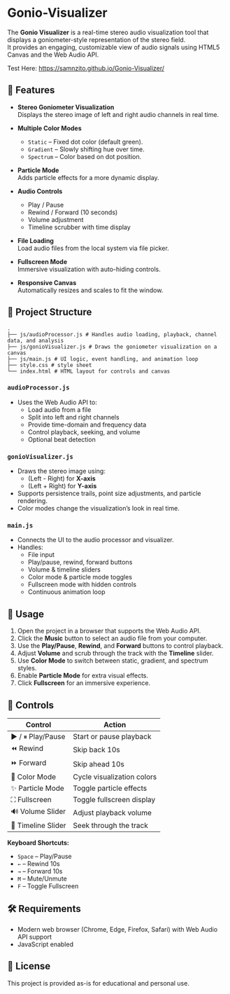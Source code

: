 # Gonio-Visualizer

The **Gonio Visualizer** is a real-time stereo audio visualization tool that displays a goniometer-style representation of the stereo field.  
It provides an engaging, customizable view of audio signals using HTML5 Canvas and the Web Audio API.

Test Here: https://samnzito.github.io/Gonio-Visualizer/

## 🎯 Features

- **Stereo Goniometer Visualization**  
  Displays the stereo image of left and right audio channels in real time.
  
- **Multiple Color Modes**  
  - `Static` – Fixed dot color (default green).  
  - `Gradient` – Slowly shifting hue over time.  
  - `Spectrum` – Color based on dot position.

- **Particle Mode**  
  Adds particle effects for a more dynamic display.

- **Audio Controls**  
  - Play / Pause  
  - Rewind / Forward (10 seconds)  
  - Volume adjustment  
  - Timeline scrubber with time display  

- **File Loading**  
  Load audio files from the local system via file picker.

- **Fullscreen Mode**  
  Immersive visualization with auto-hiding controls.

- **Responsive Canvas**  
  Automatically resizes and scales to fit the window.

## 📂 Project Structure
```
.
├── js/audioProcessor.js # Handles audio loading, playback, channel data, and analysis
├── js/gonioVisualizer.js # Draws the goniometer visualization on a canvas
├── js/main.js # UI logic, event handling, and animation loop
├── style.css # style sheet
└── index.html # HTML layout for controls and canvas
```

### `audioProcessor.js`
- Uses the Web Audio API to:
  - Load audio from a file
  - Split into left and right channels
  - Provide time-domain and frequency data
  - Control playback, seeking, and volume
  - Optional beat detection

### `gonioVisualizer.js`
- Draws the stereo image using:
  - (Left - Right) for **X-axis**
  - (Left + Right) for **Y-axis**
- Supports persistence trails, point size adjustments, and particle rendering.
- Color modes change the visualization’s look in real time.

### `main.js`
- Connects the UI to the audio processor and visualizer.
- Handles:
  - File input
  - Play/pause, rewind, forward buttons
  - Volume & timeline sliders
  - Color mode & particle mode toggles
  - Fullscreen mode with hidden controls
  - Continuous animation loop

## 🚀 Usage

1. Open the project in a browser that supports the Web Audio API.
2. Click the **Music** button to select an audio file from your computer.
3. Use the **Play/Pause**, **Rewind**, and **Forward** buttons to control playback.
4. Adjust **Volume** and scrub through the track with the **Timeline** slider.
5. Use **Color Mode** to switch between static, gradient, and spectrum styles.
6. Enable **Particle Mode** for extra visual effects.
7. Click **Fullscreen** for an immersive experience.

## 🎨 Controls

| Control            | Action |
|--------------------|--------|
| ▶ / ⏸ Play/Pause   | Start or pause playback |
| ⏪ Rewind           | Skip back 10s |
| ⏩ Forward          | Skip ahead 10s |
| 🎨 Color Mode      | Cycle visualization colors |
| ✨ Particle Mode   | Toggle particle effects |
| ⛶ Fullscreen      | Toggle fullscreen display |
| 🔊 Volume Slider  | Adjust playback volume |
| 📜 Timeline Slider | Seek through the track |

**Keyboard Shortcuts:**
- `Space` – Play/Pause
- `←` – Rewind 10s
- `→` – Forward 10s
- `M` – Mute/Unmute
- `F` – Toggle Fullscreen

## 🛠 Requirements
- Modern web browser (Chrome, Edge, Firefox, Safari) with Web Audio API support
- JavaScript enabled

## 📜 License
This project is provided as-is for educational and personal use.
